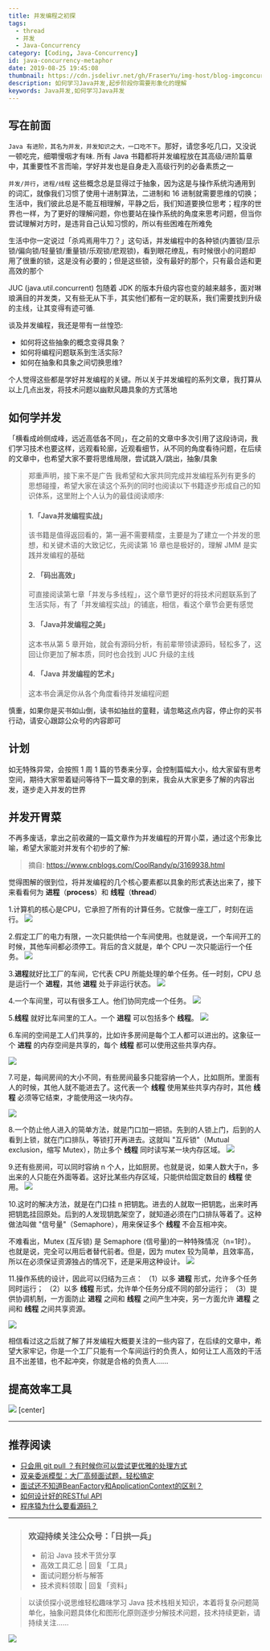 ```yaml
---
title: 并发编程之初探
tags:
  - thread
  - 并发
  - Java-Concurrency
category: [Coding, Java-Concurrency]
id: java-concurrency-metaphor
date: 2019-08-25 19:45:08
thumbnail: https://cdn.jsdelivr.net/gh/FraserYu/img-host/blog-imgconcurrency.png
description: 如何学习Java并发,起步阶段你需要形象化的理解
keywords: Java并发,如何学习Java并发
---
```



## 写在前面
`Java 有进阶，其名为并发，并发知识之大，一口吃不下`。那好，请您多吃几口，又没说一顿吃完，细嚼慢咽才有味.  所有 Java 书籍都将并发编程放在其高级/进阶篇章中，其重要性不言而喻，学好并发也是自身走入高级行列的必备素质之一

`并发/并行`，`进程/线程` 这些概念总是显得过于抽象，因为这是与操作系统沟通用到的词汇，就像我们习惯了使用十进制算法，二进制和 16 进制就需要思维的切换；生活中，我们彼此总是不能互相理解，平静之后，我们知道要换位思考；程序的世界也一样，为了更好的理解问题，你也要站在操作系统的角度来思考问题，但当你尝试理解对方时，是违背自己认知习惯的，所以有些困难在所难免

生活中你一定说过「杀鸡焉用牛刀？」这句话，并发编程中的各种锁(内置锁/显示锁/偏向锁/轻量锁/重量锁/乐观锁/悲观锁)，看到眼花缭乱，有时候很小的问题却用了很重的锁，这是没有必要的；但是这些锁，没有最好的那个，只有最合适和更高效的那个

JUC (java.util.concurrent) 包随着 JDK 的版本升级内容也变的越来越多，面对琳琅满目的并发类，又有些无从下手，其实他们都有一定的联系，我们需要找到升级的主线，让其变得有迹可循.

谈及并发编程，我还是带有一丝惶恐:
- 如何将这些抽象的概念变得具象？
- 如何将编程问题联系到生活实际?
- 如何在抽象和具象之间切换思维?

个人觉得这些都是学好并发编程的关键。所以关于并发编程的系列文章，我打算从以上几点出发，将技术问题以幽默风趣具象的方式落地

## 如何学并发
「横看成岭侧成峰，远近高低各不同」，在之前的文章中多次引用了这段诗词，我们学习技术也要这样，远观看轮廓，近观看细节，从不同的角度看待问题，在后续的文章中，也希望大家不要将思维局限，尝试跳入/跳出，抽象/具象

> 郑重声明，接下来不是广告
我希望和大家共同完成并发编程系列有更多的思想碰撞，希望大家在读这个系列的同时也阅读以下书籍逐步形成自己的知识体系，这里附上个人认为的最佳阅读顺序:

>#### 1.「Java并发编程实战」
>  该书籍是值得返回看的，第一遍不需要精度，主要是为了建立一个并发的思想，和关键术语的大致记忆，先阅读第 16 章也是极好的，理解 JMM 是实践并发编程的基础
> #### 2. 「码出高效」
> 可直接阅读第七章「并发与多线程」，这个章节更好的将技术问题联系到了生活实际，有了「并发编程实战」的铺底，相信，看这个章节会更有感觉
> #### 3. 「Java并发编程之美」
>  这本书从第 5 章开始，就会有源码分析，有前辈带领读源码，轻松多了，这回让你更加了解本质，同时也会找到 JUC 升级的主线
> #### 4. 「Java 并发编程的艺术」
> 这本书会满足你从各个角度看待并发编程问题

慎重，如果你是买书如山倒，读书如抽丝的童鞋，请忽略这点内容，停止你的买书行动，请安心跟踪公众号的内容即可

## 计划
如无特殊异常，会按照 1 周 1 篇的节奏来分享，会控制篇幅大小，给大家留有思考空间，期待大家带着疑问等待下一篇文章的到来，我会从大家更多了解的内容出发，逐步走入并发的世界

## 并发开胃菜
不再多废话，拿出之前收藏的一篇文章作为并发编程的开胃小菜，通过这个形象比喻，希望大家能对并发有个初步的了解:
> 摘自: https://www.cnblogs.com/CoolRandy/p/3169938.html

觉得图解的很到位，将并发编程的几个核心要素都以具象的形式表达出来了，接下来看看何为 **进程**（**process**）和 **线程**（**thread**）

1.计算机的核心是CPU，它承担了所有的计算任务。它就像一座工厂，时刻在运行。
![](https://rgyb.sunluomeng.top/%E5%85%AC%E4%BC%97%E8%B4%A6%E5%8F%B7%E6%96%87%E7%AB%A0/%E5%A4%9A%E7%BA%BF%E7%A8%8B/_image/2019-07-25/2019-08-25-20-23-20.jpg)


2.假定工厂的电力有限，一次只能供给一个车间使用。也就是说，一个车间开工的时候，其他车间都必须停工。背后的含义就是，单个 CPU 一次只能运行一个任务。
![](https://rgyb.sunluomeng.top/%E5%85%AC%E4%BC%97%E8%B4%A6%E5%8F%B7%E6%96%87%E7%AB%A0/%E5%A4%9A%E7%BA%BF%E7%A8%8B/_image/2019-07-25/2019-08-25-20-24-05.jpg)


3.**进程**就好比工厂的车间，它代表 CPU 所能处理的单个任务。任一时刻，CPU 总是运行一个 **进程**，其他 **进程** 处于非运行状态。
![](https://rgyb.sunluomeng.top/%E5%85%AC%E4%BC%97%E8%B4%A6%E5%8F%B7%E6%96%87%E7%AB%A0/%E5%A4%9A%E7%BA%BF%E7%A8%8B/_image/2019-07-25/2019-08-25-20-24-41.jpg)

4.一个车间里，可以有很多工人。他们协同完成一个任务。
![](https://rgyb.sunluomeng.top/%E5%85%AC%E4%BC%97%E8%B4%A6%E5%8F%B7%E6%96%87%E7%AB%A0/%E5%A4%9A%E7%BA%BF%E7%A8%8B/_image/2019-07-25/2019-08-25-20-25-08.jpg)


5.**线程** 就好比车间里的工人。一个 **进程** 可以包括多个 **线程**。
![](https://rgyb.sunluomeng.top/%E5%85%AC%E4%BC%97%E8%B4%A6%E5%8F%B7%E6%96%87%E7%AB%A0/%E5%A4%9A%E7%BA%BF%E7%A8%8B/_image/2019-07-25/2019-08-25-20-25-36.jpg)


6.车间的空间是工人们共享的，比如许多房间是每个工人都可以进出的。这象征一个 **进程** 的内存空间是共享的，每个 **线程** 都可以使用这些共享内存。

![](https://rgyb.sunluomeng.top/%E5%85%AC%E4%BC%97%E8%B4%A6%E5%8F%B7%E6%96%87%E7%AB%A0/%E5%A4%9A%E7%BA%BF%E7%A8%8B/_image/2019-07-25/2019-08-25-20-26-04.jpg)


7.可是，每间房间的大小不同，有些房间最多只能容纳一个人，比如厕所。里面有人的时候，其他人就不能进去了。这代表一个 **线程** 使用某些共享内存时，其他 **线程** 必须等它结束，才能使用这一块内存。

![](https://rgyb.sunluomeng.top/%E5%85%AC%E4%BC%97%E8%B4%A6%E5%8F%B7%E6%96%87%E7%AB%A0/%E5%A4%9A%E7%BA%BF%E7%A8%8B/_image/2019-07-25/2019-08-25-20-26-34.jpg)


8.一个防止他人进入的简单方法，就是门口加一把锁。先到的人锁上门，后到的人看到上锁，就在门口排队，等锁打开再进去。这就叫 "互斥锁"（Mutual exclusion，缩写 Mutex），防止多个 **线程** 同时读写某一块内存区域。
![](https://rgyb.sunluomeng.top/%E5%85%AC%E4%BC%97%E8%B4%A6%E5%8F%B7%E6%96%87%E7%AB%A0/%E5%A4%9A%E7%BA%BF%E7%A8%8B/_image/2019-07-25/2019-08-25-20-27-08.jpg)


9.还有些房间，可以同时容纳 n 个人，比如厨房。也就是说，如果人数大于n，多出来的人只能在外面等着。这好比某些内存区域，只能供给固定数目的 **线程** 使用。
![](https://rgyb.sunluomeng.top/%E5%85%AC%E4%BC%97%E8%B4%A6%E5%8F%B7%E6%96%87%E7%AB%A0/%E5%A4%9A%E7%BA%BF%E7%A8%8B/_image/2019-07-25/2019-08-25-20-27-37.jpg)


10.这时的解决方法，就是在门口挂 n 把钥匙。进去的人就取一把钥匙，出来时再把钥匙挂回原处。后到的人发现钥匙架空了，就知道必须在门口排队等着了。这种做法叫做 "信号量"（Semaphore），用来保证多个 **线程** 不会互相冲突。

不难看出，Mutex (互斥锁) 是 Semaphore (信号量)的一种特殊情况（n=1时）。也就是说，完全可以用后者替代前者。但是，因为 mutex 较为简单，且效率高，所以在必须保证资源独占的情况下，还是采用这种设计。
![](https://rgyb.sunluomeng.top/%E5%85%AC%E4%BC%97%E8%B4%A6%E5%8F%B7%E6%96%87%E7%AB%A0/%E5%A4%9A%E7%BA%BF%E7%A8%8B/_image/2019-07-25/2019-08-25-20-28-09.jpg)


11.操作系统的设计，因此可以归结为三点：
（1）以多 **进程** 形式，允许多个任务同时运行；
（2）以多 **线程** 形式，允许单个任务分成不同的部分运行；
（3）提供协调机制，一方面防止 **进程** 之间和 **线程** 之间产生冲突，另一方面允许 **进程** 之间和 **线程** 之间共享资源。

![](https://rgyb.sunluomeng.top/%E5%85%AC%E4%BC%97%E8%B4%A6%E5%8F%B7%E6%96%87%E7%AB%A0/%E5%A4%9A%E7%BA%BF%E7%A8%8B/_image/2019-07-25/2019-08-25-20-28-40.jpg)


相信看过这之后就了解了并发编程大概要关注的一些内容了，在后续的文章中，希望大家牢记，你是一个工厂只能有一个车间运行的负责人，如何让工人高效的干活且不出差错，也不起冲突，你就是合格的负责人......

## 提高效率工具

![](https://rgyb.sunluomeng.top/%E5%85%AC%E4%BC%97%E8%B4%A6%E5%8F%B7%E6%96%87%E7%AB%A0/%E6%84%9F%E6%83%B3%E4%B8%8E%E6%80%BB%E7%BB%93/_image/2019-06-18/b.png) [center]


--------

## 推荐阅读
+ [只会用 git pull ？有时候你可以尝试更优雅的处理方式 ](https://mp.weixin.qq.com/s/6dg3u2PkcTSQHu_3T_QYnA)
+ [双亲委派模型：大厂高频面试题，轻松搞定](https://mp.weixin.qq.com/s/Dnr1jLebvBUHnziZzSfcrA)
+ [面试还不知道BeanFactory和ApplicationContext的区别？](https://mp.weixin.qq.com/s/YBQB086ADBjHUmwrFQrWew)
+ [如何设计好的RESTful API](https://mp.weixin.qq.com/s/hR1TqkVzwZ_T8fuMnsM4hQ)
+ [程序猿为什么要看源码？](https://mp.weixin.qq.com/s/V7h8O6pVFQ-nr_iA2SNqtw)

--------
> ### 欢迎持续关注公众号：「日拱一兵」
> - 前沿 Java 技术干货分享
> - 高效工具汇总 | 回复「工具」
> - 面试问题分析与解答
> - 技术资料领取 | 回复「资料」

> 以读侦探小说思维轻松趣味学习 Java 技术栈相关知识，本着将复杂问题简单化，抽象问题具体化和图形化原则逐步分解技术问题，技术持续更新，请持续关注......

![](https://rgyb.sunluomeng.top/%E5%85%AC%E4%BC%97%E8%B4%A6%E5%8F%B7%E6%96%87%E7%AB%A0/%E6%84%9F%E6%83%B3%E4%B8%8E%E6%80%BB%E7%BB%93/_image/2019-06-18/a%20%281%29.png)
